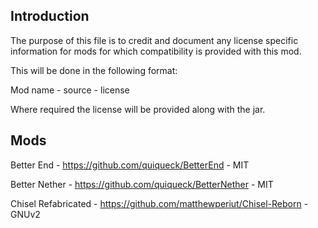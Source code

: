 ## Introduction
The purpose of this file is to credit and document any license specific information for mods for which compatibility is provided with this mod.

This will be done in the following format:

Mod name - source - license

Where required the license will be provided along with the jar.

## Mods
Better End - https://github.com/quiqueck/BetterEnd - MIT

Better Nether - https://github.com/quiqueck/BetterNether - MIT

Chisel Refabricated - https://github.com/matthewperiut/Chisel-Reborn - GNUv2